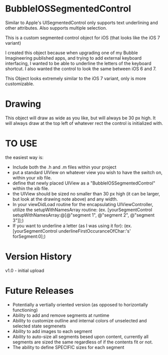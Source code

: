 BubbleIOSSegmentedControl
=========================

Similar to Apple's UISegmentedControl only supports text underlining and other attributes.  Also supports multiple selection.

This is a custom segmented control object for iOS (that looks like the iOS 7 variant)

I created this object because when upgrading one of my Bubble Imagineering published apps, and trying to add external keyboard
interfacing, I wanted to be able to underline the letters of the keyboard shortcut.  I also wanted the control to look the same
between iOS 6 and 7.

This Object looks extremely similar to the iOS 7 variant, only is more customizable.

Drawing
=================
This object will draw as wide as you like, but will always be 30 px high.  It will always draw at the top left of whatever
rect the control is initialized with.


TO USE
=================
the easiest way is:
  - Include both the .h and .m files within your project  
  - put a standard UIView on whatever view you wish to have the switch on, within your xib file.
  - define that newly placed UIView as a "BubbleIOSSegmentedControl" within the xib file.
  - the UIView should be sized no smaller than 30 px high (it can be larger, but look at the drawing note above) and any width.
  - In your viewDidLoad routine for the encapsulating UIViewController, utilize the setupWithNamesArray routine:
    (ex. [yourSegmentControl setupWithNamesArray:@[@"segment 1", @"segment 2", @"segment 3"]];)
  - If you want to underline a letter (as I was using it for):
    (ex. [yourSegmentControl underlineFirstOccuranceOfChar:'s' forSegment:0];)
  
Version History
=================
v1.0 - initial upload

Future Releases
=================
- Potentially a vertially oriented version (as opposed to horizontally functioning)
- Ability to add and remove segments at runtime
- Ability to customize outline and internal colors of unselected and selected state segmenets
- Ability to add images to each segment
- Ability to auto-size all segments besed upon content, currently all segments are sized the same regardless of if the contents
  fit or not.
- The ability to define SPECIFIC sizes for each segment
